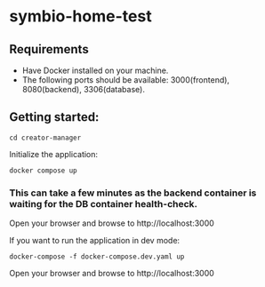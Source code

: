 # symbio-home-test

## Requirements
- Have Docker installed on your machine.
- The following ports should be available: 3000(frontend), 8080(backend), 3306(database).

## Getting started:

```
cd creator-manager
```

Initialize the application:

```
docker compose up
```

### This can take a few minutes as the backend container is waiting for the DB container health-check.

Open your browser and browse to http://localhost:3000

If you want to run the application in dev mode:

```
docker-compose -f docker-compose.dev.yaml up
```

Open your browser and browse to http://localhost:3000
